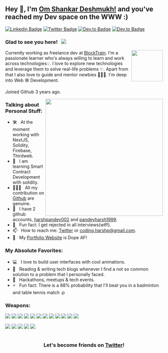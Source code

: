 ## Hey 👋, I'm [Om Shankar Deshmukh!](https://www.harshkumarpandey.com/) and you've reached my Dev space on the WWW :)

<!-- [![Website Badge](https://img.shields.io/badge/Website-3b5998?style=flat-square&logo=google-chrome&logoColor=white)](https://www.harshkumarpandey.com/) -->

[![Linkedin Badge](https://img.shields.io/badge/LinkedIn-0077B5?style=for-the-badge&logo=linkedin&logoColor=white)]([https://www.linkedin.com/in/harshpandey002/](https://www.linkedin.com/in/om-shankar-deshmukh-7431b9245/))
[![Twitter Badge](https://img.shields.io/badge/Twitter-1DA1F2?style=for-the-badge&logo=twitter&logoColor=white)]([https://twitter.com/harshpandey002](https://twitter.com/Deshmukhom01))
[![Dev.to Badge](https://img.shields.io/badge/Instagram-E1306C?style=for-the-badge&logo=instagram&logoColor=white)](https://www.instagram.com/harshpandey_002/)
[![Dev.to Badge](https://img.shields.io/badge/Portfolio-030303?style=for-the-badge&logo=HumbleBundle&logoColor=white)](https://www.harshkumarpandey.com/)

### Glad to see you here! &nbsp; ![](https://komarev.com/ghpvc/?username=harshpandey002&color=blue)

<img align="right" width="100" alt="" src="assets/rzp.gif" />

Currently working as freelance dev at [BlockTrain](https://www.blocktrain.info/). I'm a passionate learner who's always willing to learn and work across technologies💡. I love to explore new technologies and leverage them to solve real-life problems ✨. Apart from that I also love to guide and mentor newbies 👨🏻‍💻. I'm deep into Web 🕸️ Development.

Joined Github 3 years ago.

<img align="right" width="375" alt="" src="https://media.giphy.com/media/QN6NnhbgfOpoI/giphy.gif" />

### Talking about Personal Stuff:

- 🛠 &nbsp; At the moment working with NextJS, Solidity, Firebase, Thirdweb.
- 👀 &nbsp; I am learning Smart Contract Development with solidity.
- 👨🏻‍💻 &nbsp; All my contribution on [Github](https://github.com/harshpandey002) are genuine.
- 📝 &nbsp; I have 2 github accounts, [harshpandey002](https://github.com/harshpandey002) and [pandeyharsh1999](https://github.com/pandeyharsh1999).
- 👾 &nbsp; Fun fact: I get rejected in all interviews(wtf!).
- 📫 &nbsp; How to reach me: [Twitter](https://twitter.com/harshpandey002) or coding.harshp@gmail.com.
- 🚀 &nbsp; My [Portfolio Website](https://www.harshkumarpandey.com/) is Dope AF!
<!-- - 💬 &nbsp; Ask me about anything [here](https://github.com/bhatvikrant/bhatVikrant/issues/1)! I am happy to help. -->
<!-- - 📝 &nbsp; Checkout my [Resume](https://github.com/bhatvikrant/bhatvikrant/blob/master/resume.pdf). (Haven't update it in a while, but here you go) -->
### My Absolute Favorites:

- 💻 &nbsp; I love to build user interfaces with cool animations.
- 📰 &nbsp; Reading & writing tech blogs whenever I find a not so common solution to a problem that I personally faced.
- 🍕 &nbsp; Hackathons, meetups & tech events.
- ⚡ &nbsp; Fun fact: There is a 88% probability that I'll beat you in a badminton and table tennis match :p

### Weapons:

<a href="#"><img src="https://img.shields.io/badge/HTML5-red?style=for-the-badge&logo=html5&labelColor=black&color=E34F26"/></a>
<a href="#"><img src="https://img.shields.io/badge/CSS3-white?style=for-the-badge&logo=css3&logoColor=1572B6&labelColor=black&color=1572B6" /></a>
<a href="#"><img src="https://img.shields.io/badge/Javascript-yellow?style=for-the-badge&logo=javascript&labelColor=black&color=c89100"/></a>
<a href="#"><img src="https://img.shields.io/badge/MongoDB-green?style=for-the-badge&logo=mongodb&labelColor=black&color=409040"/></a>
<a href="#"><img src="https://img.shields.io/badge/Express-black?style=for-the-badge&logo=express&labelColor=black&color=1f1f1f"/></a>
<a href="#"><img src="https://img.shields.io/badge/React-blue?style=for-the-badge&logo=react&labelColor=black&color=3a8296"/></a>
<a href="#"><img src="https://img.shields.io/badge/Node.JS-blue?style=for-the-badge&logo=node.js&logoColor=lime&labelColor=black&color=236b23"/></a>
<a href="#"><img src="https://img.shields.io/badge/Tailwind%20CSS-black?style=for-the-badge&logo=tailwindcss&labelColor=black&color=1CA1B8"/></a>
<a href="#"><img src="https://img.shields.io/badge/Next.js-black?style=for-the-badge&logo=Next.js&&logoColor=white&labelColor=black&color=2E2E2E"/></a>
<a href="#"><img src="https://img.shields.io/badge/Etherjs-black?style=for-the-badge&logo=ethereum&&logoColor=white&labelColor=black&color=white"/></a>
<a href="#"><img src="https://img.shields.io/badge/Solidity-black?style=for-the-badge&logo=solidity&&logoColor=white&labelColor=black&color=white"/></a>
<a href="#"><img src="https://img.shields.io/badge/Hardhat-black?style=for-the-badge&logo=hardhat&&logoColor=white&labelColor=black&color=white"/></a>


<a href="#"><img src="https://img.shields.io/badge/Git-red?style=for-the-badge&logo=git&labelColor=black&color=red"/></a>
<a href="#"><img src="https://img.shields.io/badge/GitHub-black?style=for-the-badge&logo=github&labelColor=black&color=181717"/></a>
<a href="#"><img src="https://img.shields.io/badge/VSCode-cyan?style=for-the-badge&logo=visual%20studio%20code&labelColor=00497a&color=007ACC"/></a>
<a href="#"><img src="https://img.shields.io/badge/Postman-orange?style=for-the-badge&logo=postman&labelColor=black&color=ff4704"/></a>
<a href="#"><img src="https://img.shields.io/badge/Figma-pink?style=for-the-badge&logo=figma&labelColor=black&color=eb3471"/></a>

#

<div align="center">

### Let's become friends on [Twitter](https://twitter.com/harshpandey002)!

</div>
